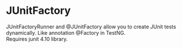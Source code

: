 JUnitFactory
============

JUnitFactoryRunner and @JUnitFactory allow you to create JUnit tests dynamically. Like annotation @Factory in TestNG.<br/>
Requires junit 4.10 library.